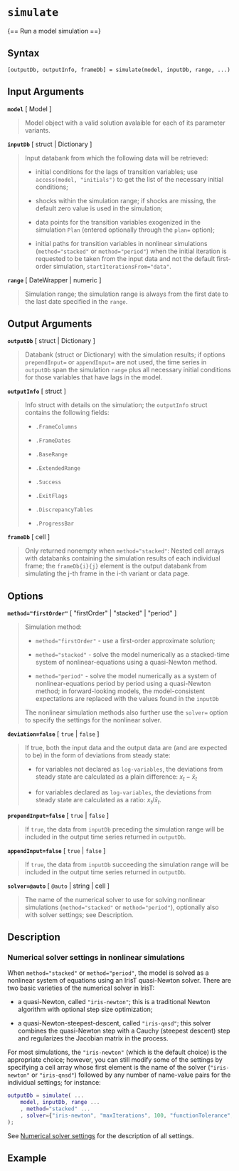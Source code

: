# `simulate`

{== Run a model simulation ==}


## Syntax 

    [outputDb, outputInfo, frameDb] = simulate(model, inputDb, range, ...)


## Input Arguments 

__`model`__ [ Model ]
> 
> Model object with a valid solution avalaible for each of its parameter
> variants.
>

__`inputDb`__ [ struct | Dictionary ]
>
> Input databank from which the following data will be retrieved:
>
> * initial conditions for the lags of transition variables; use
>   `access(model, "initials")` to get the list of the necessary initial
>   conditions;
>
> * shocks within the simulation range; if shocks are missing, the default
>   zero value is used in the simulation;
>
> * data points for the transition variables exogenized in the simulation
>   `Plan` (entered optionally through the `plan=` option);
>
> * initial paths for transition variables in nonlinear simulations
>   (`method="stacked"` or `method="period"`) when the initial iteration is
>   requested to be taken from the input data and not the default
>   first-order simulation, `startIterationsFrom="data"`.
> 

__`range`__ [ DateWrapper | numeric ]
>
> Simulation range; the simulation range is always from the first date to
> the last date specified in the `range`.
> 

## Output Arguments 


__`outputDb`__ [ struct | Dictionary ]
> 
> Databank (struct or Dictionary) with the simulation results; if options
> `prependInput=` or `appendInput=` are not used, the time series in
> `outputDb` span the simulation `range` plus all necessary initial
> conditions for those variables that have lags in the model.
> 

__`outputInfo`__ [ struct ]
> 
> Info struct with details on the simulation; the `outputInfo` struct
> contains the following fields:
> 
> * `.FrameColumns`
> 
> * `.FrameDates` 
> 
> * `.BaseRange` 
> 
> * `.ExtendedRange` 
> 
> * `.Success` 
> 
> * `.ExitFlags` 
> 
> * `.DiscrepancyTables` 
> 
> * `.ProgressBar` 
> 

__`frameDb`__ [ cell ]
> 
> Only returned nonempty when `method="stacked"`: Nested cell arrays with
> databanks containing the simulation results of each individual frame; the
> `frameDb{i}{j}` element is the output databank from simulating the j-th
> frame in the i-th variant or data page.
> 

## Options 

__`method="firstOrder"`__ [ "firstOrder" | "stacked" | "period" ]
> 
> Simulation method:
> 
> * `method="firstOrder"` - use a first-order approximate solution;
>
> * `method="stacked"` - solve the model numerically as a
>   stacked-time system of nonlinear-equations using a quasi-Newton method.
> 
> * `method="period"` - solve the model numerically as a system of
>   nonlinear-equations period by period using a quasi-Newton method; in
>   forward-looking models, the model-consistent expectations are replaced
>   with the values found in the `inputDb`
>
> The nonlinear simulation methods also further use the `solver=` option to
> specify the settings for the nonlinear solver.
> 

__`deviation=false`__ [ `true` | `false` ]
> 
> If true, both the input data and the output data are (and are expected
> to be) in the form of deviations from steady state:
> 
> * for variables not declared as `log-variables`, the deviations from
> steady state are calculated as a plain difference: $x_t - \bar x_t$
> 
> * for variables declared as `log-variables`, the deviations from
> steady state are calculated as a ratio: $x_t / \bar x_t$.
> 

__`prependInput=false`__ [ `true` | `false` ]
> 
> If `true`, the data from `inputDb` preceding the simulation range
> will be included in the output time series returned in `outputDb`.
> 

__`appendInput=false`__ [ `true` | `false` ]
> 
> If `true`, the data from `inputDb` succeeding the simulation range
> will be included in the output time series returned in `outputDb`.
> 

__`solver=@auto`__ [ `@auto` | string | cell ] 
>
> The name of the numerical solver to use for solving nonlinear simulations
> (`method="stacked"` or `method="period"`), optionally also with solver
> settings; see Description.
>

## Description 

### Numerical solver settings in nonlinear simulations

When `method="stacked"` or `method="period"`, the model is solved as a
nonlinear system of equations using an IrisT quasi-Newton solver. There are two
basic varieties of the numerical solver in IrisT:

* a quasi-Newton, called `"iris-newton"`; this is a traditional Newton
  algorithm with optional step size optimization;

* a quasi-Newton-steepest-descent, called `"iris-qnsd"`; this solver
  combines the quasi-Newton step with a Cauchy (steepest descent) step and
  regularizes the Jacobian matrix in the process.

For most simulations, the `"iris-newton"` (which is the default choice) is
the appropriate choice; however, you can still modify some of the settings
by specifying a cell array whose first element is the name of the solver
(`"iris-newton"` or `"iris-qnsd"`) followed by any number of name-value
pairs for the individual settings; for instance:

```matlab
outputDb = simulate( ...
    model, inputDb, range ...
    , method="stacked" ...
    , solver={"iris-newton", "maxIterations", 100, "functionTolerance", 1e-5} ...
);
```

See [Numerical solver settings](../../numerical-utilities/solver/index.md)
for the description of all settings.


## Example 



